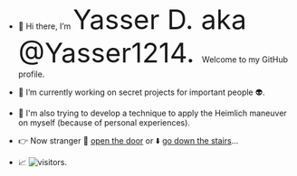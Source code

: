 - 👋 Hi there, I’m <font size="10"> Yasser D. aka @Yasser1214. </font> Welcome to my GitHub profile.
- :office: I’m currently working on secret projects for important people :alien:. 
- :hammer: I'm also trying to develop a technique to apply the Heimlich maneuver on myself (because of personal experiences).
- :point_right: Now stranger 🚪 [open the door](https://github.com/Yasser1214?tab=repositories) or :arrow_down: [go down the stairs](images/spiders.jpg)...



- 📈 ![visitors](https://visitor-badge.glitch.me/badge?page_id=Yasser1214.Yasser1214). 



<!---
Yasser1214/Yasser1214 is a ✨ special ✨ repository because its `README.md` (this file) appears on your GitHub profile.
You can click the Preview link to take a look at your changes.
--->
